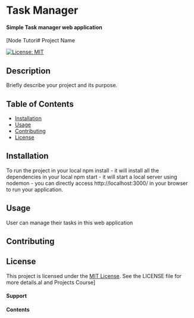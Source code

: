 # Task Manager

#### Simple Task manager web application

[Node Tutori# Project Name

[![License: MIT](https://img.shields.io/badge/License-MIT-blue.svg)](https://opensource.org/licenses/MIT)

## Description
Briefly describe your project and its purpose.

## Table of Contents
- [Installation](#installation)
- [Usage](#usage)
- [Contributing](#contributing)
- [License](#license)

## Installation
To run the project in your local 
npm install - it will install all the dependencies in your local
npm start - it will start a local server using nodemon - you can directly access http://localhost:3000/ in your browser to run your application.

## Usage
User can manage their tasks in this web application

## Contributing
<!-- Specify how others can contribute to your project, if applicable. Include guidelines for submitting pull requests. -->

## License
This project is licensed under the [MIT License](https://opensource.org/licenses/MIT). See the LICENSE file for more details.al and Projects Course]

#### Support



#### Contents

